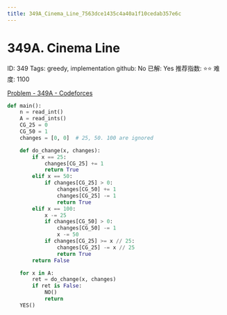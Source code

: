 ```yaml
---
title: 349A_Cinema_Line_7563dce1435c4a40a1f10cedab357e6c
---
```


# 349A. Cinema Line

ID: 349
Tags: greedy, implementation
github: No
已解: Yes
推荐指数: ⭐⭐
难度: 1100

[Problem - 349A - Codeforces](https://codeforces.com/problemset/problem/349/A)

```python
def main():
    n = read_int()
    A = read_ints()
    CG_25 = 0
    CG_50 = 1
    changes = [0, 0]  # 25, 50. 100 are ignored

    def do_change(x, changes):
        if x == 25:
            changes[CG_25] += 1
            return True
        elif x == 50:
            if changes[CG_25] > 0:
                changes[CG_50] += 1
                changes[CG_25] -= 1
                return True
        elif x == 100:
            x -= 25
            if changes[CG_50] > 0:
                changes[CG_50] -= 1
                x -= 50
            if changes[CG_25] >= x // 25:
                changes[CG_25] -= x // 25
                return True
        return False

    for x in A:
        ret = do_change(x, changes)
        if ret is False:
            NO()
            return
    YES()
```